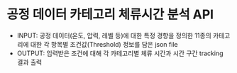 # 공정 데이터 카테고리 체류시간 분석 API 

- INPUT: 공정 데이터(온도, 압력, 레벨 등)에 대한 특정 경향을 정의한 11종의 카테고리에 대한 각 항목별 조건값(Threshold) 정보를 담은 json file
- OUTPUT: 입력받은 조건에 대해 각 카테고리별 체류 시간과 시간 구간 tracking 결과 출력

